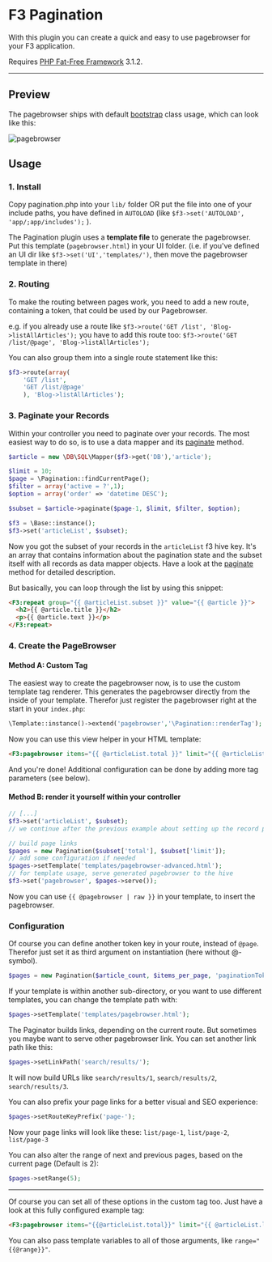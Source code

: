 # F3 Pagination

With this plugin you can create a quick and easy to use pagebrowser for your F3 application. 

Requires [PHP Fat-Free Framework](https://github.com/bcosca/fatfree) 3.1.2.

***

## Preview

The pagebrowser ships with default [bootstrap](http://getbootstrap.com/components/#pagination) class usage, which can look like this:

![pagebrowser](https://dl.dropboxusercontent.com/u/3077539/_linked/pagebrowser.jpg)

## Usage

### 1. Install

Copy pagination.php into your `lib/` folder OR put the file into one of your include paths, you have defined in `AUTOLOAD` (like `$f3->set('AUTOLOAD', 'app/;app/includes');` ).

The Pagination plugin uses a **template file** to generate the pagebrowser. Put this template (`pagebrowser.html`) in your UI folder. (i.e. if you've defined an UI dir like `$f3->set('UI','templates/')`, then move the pagebrowser template in there)

### 2. Routing

To make the routing between pages work, you need to add a new route, containing a token, that could be used by our Pagebrowser.

e.g. if you already use a route like `$f3->route('GET /list', 'Blog->listAllArticles');`
you have to add this route too: `$f3->route('GET /list/@page', 'Blog->listAllArticles');`

You can also group them into a single route statement like this:

``` php
$f3->route(array(
    'GET /list',
    'GET /list/@page'
    ), 'Blog->listAllArticles');
```

### 3. Paginate your Records

Within your controller you need to paginate over your records. The most easiest way to do so, is to use a data mapper and its [paginate](http://fatfreeframework.com/cursor#paginate) method.

``` php
$article = new \DB\SQL\Mapper($f3->get('DB'),'article');

$limit = 10;
$page = \Pagination::findCurrentPage();
$filter = array('active = ?',1);
$option = array('order' => 'datetime DESC');

$subset = $article->paginate($page-1, $limit, $filter, $option);

$f3 = \Base::instance();
$f3->set('articleList', $subset);
```

Now you got the subset of your records in the `articleList` f3 hive key. It's an array that contains information about the pagination state and the subset itself with all records as data mapper objects.
Have a look at the [paginate](http://fatfreeframework.com/cursor#paginate) method for detailed description. 

But basically, you can loop through the list by using this snippet:

``` html
<F3:repeat group="{{ @articleList.subset }}" value="{{ @article }}">
  <h2>{{ @article.title }}</h2>
  <p>{{ @article.text }}</p>
</F3:repeat>
```


### 4. Create the PageBrowser

#### Method A: Custom Tag

The easiest way to create the pagebrowser now, is to use the custom template tag renderer. This generates the pagebrowser directly from the inside of your template.
Therefor just register the pagebrowser right at the start in your `index.php`:

``` php
\Template::instance()->extend('pagebrowser','\Pagination::renderTag');
```

Now you can use this view helper in your HTML template:

``` html
<F3:pagebrowser items="{{ @articleList.total }}" limit="{{ @articleList.limit }}"/>
```

And you're done! Additional configuration can be done by adding more tag parameters (see below).

#### Method B: render it yourself within your controller

``` php
// [...]
$f3->set('articleList', $subset);
// we continue after the previous example about setting up the record pagination

// build page links
$pages = new Pagination($subset['total'], $subset['limit']);
// add some configuration if needed
$pages->setTemplate('templates/pagebrowser-advanced.html');
// for template usage, serve generated pagebrowser to the hive
$f3->set('pagebrowser', $pages->serve());
```

Now you can use `{{ @pagebrowser | raw }}` in your template, to insert the pagebrowser.


### Configuration

Of course you can define another token key in your route, instead of `@page`. Therefor just set it as third argument on instantiation (here without @-symbol).

``` php
$pages = new Pagination($article_count, $items_per_page, 'paginationToken');
```

If your template is within another sub-directory, or you want to use different templates, you can change the template path with:

``` php
$pages->setTemplate('templates/pagebrowser.html');
```

The Paginator builds links, depending on the current route. But sometimes you maybe want to serve other pagebrowser link. You can set another link path like this:

``` php
$pages->setLinkPath('search/results/');
```

It will now build URLs like `search/results/1`, `search/results/2`, `search/results/3`.

You can also prefix your page links for a better visual and SEO experience:

``` php
$pages->setRouteKeyPrefix('page-');
```

Now your page links will look like these: `list/page-1`, `list/page-2`, `list/page-3`

You can also alter the range of next and previous pages, based on the current page (Default is 2):

``` php
$pages->setRange(5);
```

***

Of course you can set all of these options in the custom tag too. Just have a look at this fully configured example tag:

``` html
<F3:pagebrowser items="{{@articleList.total}}" limit="{{ @articleList.limit }}" src="templates/pagebrowser.html" range="5" link-path="/search/results/" token="articlePage" token-prefix="page-" />
```

You can also pass template variables to all of those arguments, like `range="{{@range}}"`.
